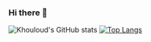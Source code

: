### Hi there 👋

<!--
**khouloudAmamouHaddad/khouloudAmamouHaddad** is a ✨ _special_ ✨ repository because its `README.md` (this file) appears on your GitHub profile.

Here are some ideas to get you started:

- 🔭 I’m currently working on ...
- 🌱 I’m currently learning ...
- 👯 I’m looking to collaborate on ...
- 🤔 I’m looking for help with ...
- 💬 Ask me about ...
- 📫 How to reach me: ...
- 😄 Pronouns: ...
- ⚡ Fun fact: ...
-->
![Khouloud's GitHub stats](https://github-readme-stats.vercel.app/api?username=khouloudAmamouHaddad&show_icons=true&theme=radical)
[![Top Langs](https://github-readme-stats.vercel.app/api/top-langs/?username=khouloudAmamouHaddad)](https://github.com/anuraghazra/github-readme-stats) 
